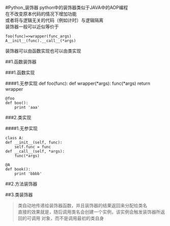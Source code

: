 #Python_装饰器
python中的装饰器类似于JAVA中的AOP编程  
在不改变原本代码的情况下增加功能  
或者将与逻辑无关的代码（例如计时）与逻辑隔离  
装饰器一般可以近似等价于

	foo(func)=>wrapper(func_args)
	A__init__(func).__call__(*args)

装饰器可以由函数实现也可以由类实现

##1.函数装饰器

###1.函数实现

####1.无参实现
	def foo(func):
		def wrapper(*args):
			func(*args)
		return wrapper

	@foo
	def boo():
		print 'aaa'


###2.类实现

####1.无参实现

	class A:
	def __init__(self, func):
		self.func = func
	def __call__(self, *args):
		func(*args)

	@A
	def book():
		print 'bbbb'
##2.方法装饰器

##3.类装饰器

>类自动地传递给装饰器函数，并且装饰器的结果返回来分配给类名  
>直接的效果就是，随后调用类名会创建一个实例，该实例会触发装饰器所返回的可调用
对象，而不是调用最初的类自身